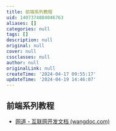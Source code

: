 ```yaml
---
title: 前端系列教程
uid: 1407374884046763
aliases: []
categories: null
tags: []
description: null
original: null
cover: null
cssclasses: null
author: null
originalLink: null
createTime: '2024-04-17 09:55:17'
updateTime: '2024-04-19 14:46:07'
---
```


## 前端系列教程

- [网道 - 互联网开发文档 (wangdoc.com)](https://wangdoc.com/)
